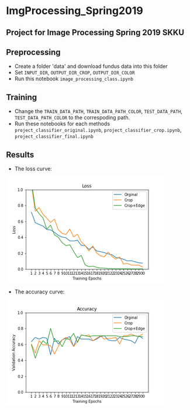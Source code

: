 # ImgProcessing_Spring2019
## Project for Image Processing Spring 2019 SKKU

## Preprocessing
 - Create a folder 'data' and download fundus data into this folder
 - Set `INPUT_DIR`, `OUTPUT_DIR_CROP`, `OUTPUT_DIR_COLOR`
 - Run this notebook `image_processing_class.ipynb`

## Training

 - Change the `TRAIN_DATA_PATH`, `TRAIN_DATA_PATH_COLOR`, `TEST_DATA_PATH`, `TEST_DATA_PATH_COLOR` to the correspoding path.
 - Run these notebooks for each methods `project_classifier_original.ipynb`, `project_classifier_crop.ipynb`, `project_classifier_final.ipynb`

## Results
 - The loss curve:

![Loss](https://github.com/QuangBK/ImgProcessing_Spring2019/blob/master/loss.png)
 - The accuracy curve:

![Acc](https://github.com/QuangBK/ImgProcessing_Spring2019/blob/master/acc.png)
